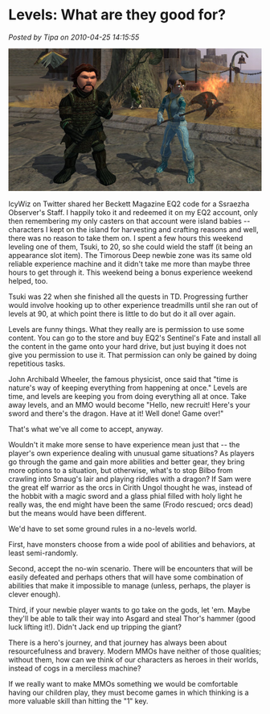 # Levels: What are they good for?

*Posted by Tipa on 2010-04-25 14:15:55*

![](../uploads/2010/04/EverQuest2-2010-04-25-11-33-26-32.jpg "Verd and Tsuki in North Freeport")

IcyWiz on Twitter shared her Beckett Magazine EQ2 code for a Ssraezha Observer's Staff. I happily toko it and redeemed it on my EQ2 account, only then remembering my only casters on that account were island babies -- characters I kept on the island for harvesting and crafting reasons and well, there was no reason to take them on. I spent a few hours this weekend leveling one of them, Tsuki, to 20, so she could wield the staff (it being an appearance slot item). The Timorous Deep newbie zone was its same old reliable experience machine and it didn't take me more than maybe three hours to get through it. This weekend being a bonus experience weekend helped, too.

Tsuki was 22 when she finished all the quests in TD. Progressing further would involve hooking up to other experience treadmills until she ran out of levels at 90, at which point there is little to do but do it all over again.

Levels are funny things. What they really are is permission to use some content. You can go to the store and buy EQ2's Sentinel's Fate and install all the content in the game onto your hard drive, but just buying it does not give you permission to use it. That permission can only be gained by doing repetitious tasks.

John Archibald Wheeler, the famous physicist, once said that "time is nature's way of keeping everything from happening at once." Levels are time, and levels are keeping you from doing everything all at once. Take away levels, and an MMO would become "Hello, new recruit! Here's your sword and there's the dragon. Have at it! Well done! Game over!"

That's what we've all come to accept, anyway.

Wouldn't it make more sense to have experience mean just that -- the player's own experience dealing with unusual game situations? As players go through the game and gain more abilities and better gear, they bring more options to a situation, but otherwise, what's to stop Bilbo from crawling into Smaug's lair and playing riddles with a dragon? If Sam were the great elf warrior as the orcs in Cirith Ungol thought he was, instead of the hobbit with a magic sword and a glass phial filled with holy light he really was, the end might have been the same (Frodo rescued; orcs dead) but the means would have been different.

We'd have to set some ground rules in a no-levels world.

First, have monsters choose from a wide pool of abilities and behaviors, at least semi-randomly.

Second, accept the no-win scenario. There will be encounters that will be easily defeated and perhaps others that will have some combination of abilities that make it impossible to manage (unless, perhaps, the player is clever enough).

Third, if your newbie player wants to go take on the gods, let 'em. Maybe they'll be able to talk their way into Asgard and steal Thor's hammer (good luck lifting it!). Didn't Jack end up tripping the giant?

There is a hero's journey, and that journey has always been about resourcefulness and bravery. Modern MMOs have neither of those qualities; without them, how can we think of our characters as heroes in their worlds, instead of cogs in a merciless machine?

If we really want to make MMOs something we would be comfortable having our children play, they must become games in which thinking is a more valuable skill than hitting the "1" key.

